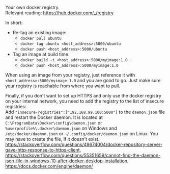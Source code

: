 Your own docker registry.  
Relevant reading: https://hub.docker.com/_/registry

In short:
- Re-tag an existing image:
  - `docker pull ubuntu`
  - `docker tag ubuntu <host_address>:5000/ubuntu`
  - `docker push <host_address>:5000/ubuntu`
- Tag an image at build time:
  - `docker build -t <host_address>:5000/myimage:1.0 .`
  - `docker push <host_address>:5000/myimage:1.0`

When using an image from your registry, just reference it with `<host_address>:5000/myimage:1.0` and you are good to go. Just make sure your registry is reachable from where you want to pull.

Finally, if you don't want to set up HTTPS and only use the docker registry on your internal network, you need to add the registry to the list of insecure registries:  
Add `"insecure-registries":["192.168.99.100:5000"]` to the `daemon.json` file and restart the Docker daemon. It is located at `C:\ProgramData\Docker\config\daemon.json` or `%userprofile%\.docker\daemon.json` on Windows and `/etc/docker/daemon.json` or `~/.config/docker/daemon.json` on Linux. You may have to create the file, if it doesn't exist.  
https://stackoverflow.com/questions/49674004/docker-repository-server-gave-http-response-to-https-client, https://stackoverflow.com/questions/55351659/cannot-find-the-daemon-json-file-in-windows-10-after-docker-desktop-installation, https://docs.docker.com/engine/daemon/
